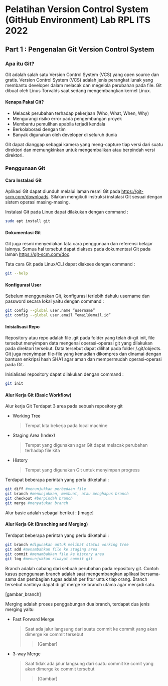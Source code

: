 # Pelatihan Version Control System (GitHub Environment) Lab RPL ITS 2022

## Part 1 : Pengenalan Git Version Control System

### Apa itu Git?
Git adalah salah satu Version Control System (VCS) yang open source dan gratis. Version Control System (VCS) adalah jenis perangkat lunak yang membantu developer dalam melacak dan megelola perubahan pada file. Git dibuat oleh Linus Torvalds saat sedang mengembangkan kernel Linux.

#### Kenapa Pakai Git?
- Melacak perubahan terhadap pekerjaan (Who, What, When, Why)
- Mengurangi risiko error pada pengembangan proyek
- Membantu pemulihan apabila terjadi kendala
- Berkolaborasi dengan tim
- Banyak digunakan oleh developer di seluruh dunia

Git dapat dianggap sebagai kamera yang meng-capture tiap versi dari suatu direktori dan memungkinkan untuk mengembalikan atau berpindah versi direktori.

### Penggunaan Git

#### Cara Instalasi Git
Aplikasi Git dapat diunduh melalui laman resmi Git pada https://git-scm.com/downloads. Silakan mengikuti instruksi instalasi Git sesuai dengan sistem operasi masing-masing.

Instalasi Git pada Linux dapat dilakukan dengan command :

```bash
sudo apt install git
```

#### Dokumentasi Git
Git juga resmi menyediakan tata cara penggunaan dan referensi belajar lainnya. Semua hal tersebut dapat diakses pada dokumentasi Git pada laman https://git-scm.com/doc.

Tata cara Git pada Linux/CLI dapat diakses dengan command :

```bash
git --help
```

#### Konfigurasi User
Sebelum menggunakan Git, konfigurasi terlebih dahulu username dan password secara lokal yaitu dengan command :

```bash
git config --global user.name “username”
git config --global user.email “email@email.id”
```

#### Inisialisasi Repo
Repository atau repo adalah file .git pada folder yang telah di-git init, file tersebut menyimpan data mengenai operasi-operasi git yang dilakukan pada direktori tersebut. Data tersebut dapat dilihat pada folder /.git/objects. Git juga menyimpan file-file yang kemudian dikompres dan dinamai dengan bantuan enkripsi hash SHA1 agar aman dan mempermudah operasi-operasi pada Git.

Inisialisasi repository dapat dilakukan dengan command :
```bash
git init
```

#### Alur Kerja Git (Basic Workflow)
Alur kerja Git
Terdapat 3 area pada sebuah repository git
- Working Tree
  > Tempat kita bekerja pada local machine
- Staging Area (Index)
  > Tempat yang digunakan agar Git dapat melacak perubahan terhadap file kita
- History
  > Tempat yang digunakan Git untuk menyimpan progress

Terdapat beberapa perintah yang perlu diketahui : 
```bash
git diff #menunjukkan perbedaan file
git branch #menunjukkan, membuat, atau menghapus branch
git checkout #berpindah branch
git merge #menyatukan branch
```
Alur basic adalah sebagai berikut : 
[image]

#### Alur Kerja Git (Branching and Merging)

Terdapat beberapa perintah yang perlu diketahui : 
```bash
git branch #digunakan untuk melihat status working tree
git add #menambahkan file ke staging area
git commit #menambahkan file ke history area
git log #menunjukkan riwayat commit git
```
Branch adalah cabang dari sebuah perubahan pada repository git. Contoh kasus penggunaan branch adalah saat mengembangkan aplikasi bersama-sama dan pembagian tugas adalah per fitur untuk tiap orang. Branch tersebut nantinya dapat di git merge ke branch utama agar menjadi satu. 

[gambar_branch]

Merging adalah proses penggabungan dua branch, terdapat dua jenis merging yaitu
- Fast Forward Merge
   > Saat ada jalur langsung dari suatu commit ke commit yang akan dimerge ke commit tersebut
   > > [Gambar]
- 3-way Merge
  > Saat tidak ada jalur langsung dari suatu commit ke comit yang akan dimerge ke commit tersebut
  > > [Gambar]



